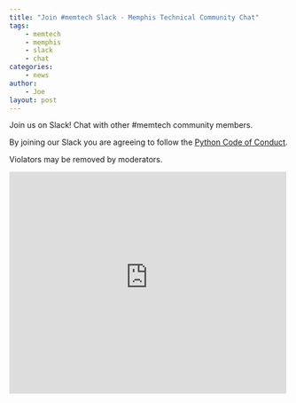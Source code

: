 ```yaml
---
title: "Join #memtech Slack - Memphis Technical Community Chat"
tags:
    - memtech
    - memphis
    - slack
    - chat
categories:
    - news
author:
    - Joe
layout: post
---
```


Join us on Slack! Chat with other #memtech community members.

By joining our Slack you are agreeing to follow the [Python Code of Conduct](https://www.python.org/psf/codeofconduct/).

Violators may be removed by moderators.

<iframe src="http://memtechslack.herokuapp.com" width="500px" height="400px" frameBorder="0">

</iframe>





